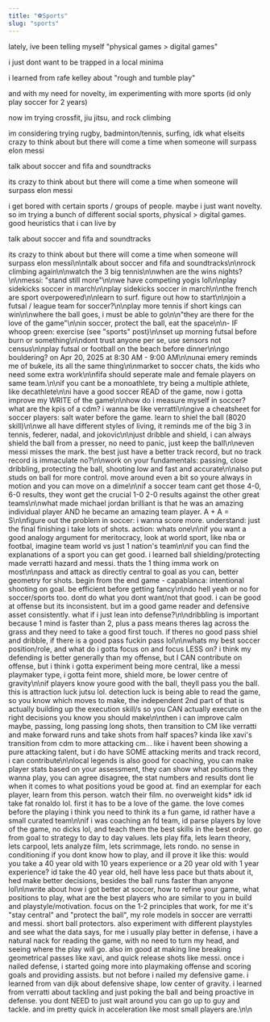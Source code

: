 ```yaml
---
title: "⚽Sports"
slug: "sports"
---
```


lately, ive been telling myself "physical games > digital games"

i just dont want to be trapped in a local minima

i learned from rafe kelley about "rough and tumble play"

and with my need for novelty, im experimenting with more sports (id only play soccer for 2 years)

now im trying crossfit, jiu jitsu, and rock climbing

im considering trying rugby, badminton/tennis, surfing, idk what elseits crazy to think about but there will come a time when someone will surpass elon messi

talk about soccer and fifa and soundtracks

its crazy to think about but there will come a time when someone will surpass elon messi

i get bored with certain sports / groups of people. maybe i just want novelty. so im trying a bunch of different social sports, physical > digital games. good heuristics that i can live by

talk about soccer and fifa and soundtracks

its crazy to think about but there will come a time when someone will surpass elon messi\n\ntalk about soccer and fifa and soundtracks\n\nrock climbing again\n\nwatch the 3 big tennis\n\nwhen are the wins nights?\n\nmessi: "stand still more"\n\nwe have competing yogis lol\n\nplay sidekicks soccer in march\n\nplay sidekicks soccer in march\n\nthe french are sport overpowered\n\nlearn to surf. figure out how to start\n\njoin a futsal / league team for soccer?\n\nplay more tennis if short kings can win\n\nwhere the ball goes, i must be able to go\n\n"they are there for the love of the game"\n\nin soccer, protect the ball, eat the space\n\n- IF whoop green: exercise (see "sports" post)\n\nset up morning futsal before burn or something\n\ndont trust anyone per se, use sensors not census\n\nplay futsal or football on the beach before dinner\n\ngo bouldering? on Apr 20, 2025 at 8:30 AM - 9:00 AM\n\nunai emery reminds me of bukele, its all the same thing\n\nmarket to soccer chats, the kids who need some extra work\n\nfifa should seperate male and female players on same team.\n\nif you cant be a monoathlete, try being a multiple athlete, like decathlete\n\ni have a good soccer READ of the game, now i gotta improve my WRITE of the game\n\nhow do i measure myself in soccer? what are the kpis of a cdm? i wanna be like verratti\n\ngive a cheatsheet for soccer players: salt water before the game. learn to shiel the ball (8020 skill)\n\nwe all have different styles of living, it reminds me of the big 3 in tennis, federer, nadal, and jokovic\n\njust dribble and shield, i can always shield the ball from a presser, no need to panic, just keep the ball\n\neven messi misses the mark. the best just have a better track record, but no track record is immaculate no?\n\nwork on your fundamentals: passing, close dribbling, protecting the ball, shooting low and fast and accurate\n\nalso put studs on ball for more control. move around even a bit so youre always in motion and you can move on a dime\n\nif a soccer team cant get those 4-0, 6-0 results, they wont get the crucial 1-0 2-0 results against the other great teams\n\nwhat made michael jordan brilliant is that he was an amazing individual player AND he became an amazing team player. A + A = S\n\nfigure out the problem in soccer: i wanna score more. understand: just the final finishing i take lots of shots. action: whats one\n\nif you want a good analogy argument for meritocracy, look at world sport, like nba or footbal, imagine team world vs just 1 nation's team\n\nif you can find the explanations of a sport you can get good. i learned ball shielding/protecting made verratti hazard and messi. thats the 1 thing imma work on most\n\npass and attack as directly central to goal as you can, better geometry for shots. begin from the end game - capablanca: intentional shooting on goal. be efficient before getting fancy\n\ndo hell yeah or no for soccer/sports too. dont do what you dont want/not that good. i can be good at offense but its inconsistent. but im a good game reader and defensive asset consistently. what if i just lean into defense?\n\ndribbling is important because 1 mind is faster than 2, plus a pass means theres lag across the grass and they need to take a good first touch. if theres no good pass shiel and dribble, if there is a good pass fuckin pass lol\n\nwhats my best soccer position/role, and what do i gotta focus on and focus LESS on? i think my defending is better generally than my offense, but I CAN contribute on offense, but i think i gotta experiment being more central, like a messi playmaker type, i gotta feint more, shield more, be lower centre of gravity\n\nif players know youre good with the ball, theyll pass you the ball. this is attraction luck jutsu lol. detection luck is being able to read the game, so you know which moves to make, the independent 2nd part of that is actually building up the execution skill/s so you CAN actually execute on the right decisions you know you should make\n\nthen i can improve calm maybe, passing, long passing long shots, then transition to CM like verratti and make forward runs and take shots from half spaces? kinda like xavi's transition from cdm to more attacking cm... like i havent been showing a pure attacking talent, but i do have SOME attacking merits and track record, i can contribute\n\nlocal legends is also good for coaching, you can make player stats based on your assessment, they can show what positions they wanna play, you can agree disagree, the stat numbers and results dont lie when it comes to what positions youd be good at. find an exemplar for each player, learn from this person. watch their film. no overweight kids* idk id take fat ronaldo lol. first it has to be a love of the game. the love comes before the playing i think you need to think its a fun game, id rather have a small curated team\n\nif i was coaching an fd team, id parse players by love of the game, no dicks lol, and teach them the best skills in the best order. go from goal to strategy to day to day values. lets play fifa, lets learn theory, lets carpool, lets analyze film, lets scrimmage, lets rondo. no sense in conditioning if you dont know how to play, and ill prove it like this: would you take a 40 year old with 10 years experience or a 20 year old with 1 year experience? id take the 40 year old, hell have less pace but thats about it, hed make better decisions, besides the ball runs faster than anyone lol\n\nwrite about how i got better at soccer, how to refine your game, what positions to play, what are the best players who are similar to you in build and playstyle/motivation. focus on the 1-2 principles that work, for me it's "stay central" and "protect the ball", my role models in soccer are verratti and messi. short ball protectors. also experiment with different playstyles and see what the data says, for me i usually play better in defense, i have a natural nack for reading the game, with no need to turn my head, and seeing where the play will go. also im good at making line breaking geometrical passes like xavi, and quick release shots like messi. once i nailed defense, i started going more into playmaking offense and scoring goals and providing assists. but not before i nailed my defensive game. i learned from van dijk about defensive shape, low center of gravity. i learned from verratti about tackling and just poking the ball and being proactive in defense. you dont NEED to just wait around you can go up to guy and tackle. and im pretty quick in acceleration like most small players are.\n\n